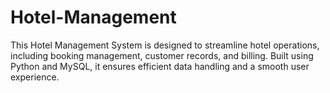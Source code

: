 # Hotel-Management
This Hotel Management System is designed to streamline hotel operations, including booking management, customer records, and billing. Built using Python and MySQL, it ensures efficient data handling and a smooth user experience.
